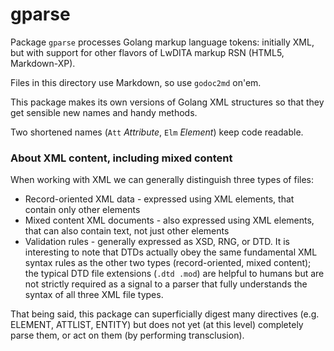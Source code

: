 # gparse

Package `gparse` processes Golang markup language tokens: initially
XML, but with support for other flavors of LwDITA markup RSN (HTML5,
Markdown-XP).

Files in this directory use Markdown, so use `godoc2md` on'em.

This package makes its own versions of Golang XML structures so that
they get sensible new names and handy methods.

Two shortened names (`Att` *Attribute*, `Elm` *Element*) keep code readable.

### About XML content, including mixed content

When working with XML we can generally distinguish three types of files:
- Record-oriented XML data - expressed using XML elements, that contain
only other elements
- Mixed content XML documents - also expressed using XML elements,
that can also contain text, not just other elements  
- Validation rules - generally expressed as XSD, RNG, or DTD. It is
interesting to note that DTDs actually obey the same fundamental XML
syntax rules as the other two types (record-oriented, mixed content);
the typical DTD file extensions (`.dtd .mod`) are helpful to humans
but are not strictly required as a signal to a parser that fully
understands the syntax of all three XML file types.

That being said, this package can superficially digest many directives
(e.g. ELEMENT, ATTLIST, ENTITY) but does not yet (at this level)
completely parse them, or act on them (by performing transclusion).
